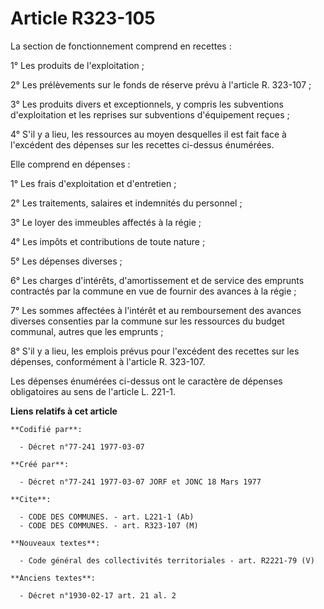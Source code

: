 # Article R323-105

La section de fonctionnement comprend en recettes :

1° Les produits de l'exploitation ;

2° Les prélèvements sur le fonds de réserve prévu à l'article R. 323-107 ;

3° Les produits divers et exceptionnels, y compris les subventions d'exploitation et les reprises sur subventions
d'équipement reçues ;

4° S'il y a lieu, les ressources au moyen desquelles il est fait face à l'excédent des dépenses sur les recettes ci-dessus
énumérées.

Elle comprend en dépenses :

1° Les frais d'exploitation et d'entretien ;

2° Les traitements, salaires et indemnités du personnel ;

3° Le loyer des immeubles affectés à la régie ;

4° Les impôts et contributions de toute nature ;

5° Les dépenses diverses ;

6° Les charges d'intérêts, d'amortissement et de service des emprunts contractés par la commune en vue de fournir des avances
à la régie ;

7° Les sommes affectées à l'intérêt et au remboursement des avances diverses consenties par la commune sur les ressources du
budget communal, autres que les emprunts ;

8° S'il y a lieu, les emplois prévus pour l'excédent des recettes sur les dépenses, conformément à l'article R. 323-107.

Les dépenses énumérées ci-dessus ont le caractère de dépenses obligatoires au sens de l'article L. 221-1.

**Liens relatifs à cet article**

	**Codifié par**:

	  - Décret n°77-241 1977-03-07

	**Créé par**:

	  - Décret n°77-241 1977-03-07 JORF et JONC 18 Mars 1977

	**Cite**:

	  - CODE DES COMMUNES. - art. L221-1 (Ab)
	  - CODE DES COMMUNES. - art. R323-107 (M)

	**Nouveaux textes**:

	  - Code général des collectivités territoriales - art. R2221-79 (V)

	**Anciens textes**:

	  - Décret n°1930-02-17 art. 21 al. 2

